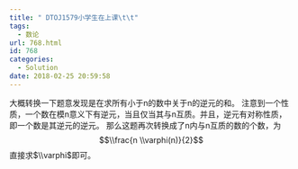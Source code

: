 ```yaml
---
title: " DTOJ1579小学生在上课\t\t"
tags:
  - 数论
url: 768.html
id: 768
categories:
  - Solution
date: 2018-02-25 20:59:58
---
```


大概转换一下题意发现是在求所有小于n的数中关于n的逆元的和。 注意到一个性质，一个数在模n意义下有逆元，当且仅当其与n互质。并且，逆元有对称性质，即一个数是其逆元的逆元。 那么这题再次转换成了n内与n互质的数的个数，为 $$\\frac{n \\varphi(n)}{2}$$ 直接求$\\varphi$即可。